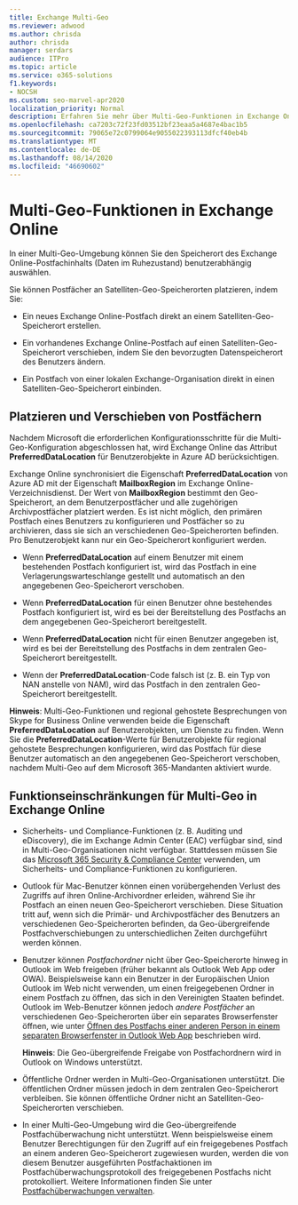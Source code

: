 ```yaml
---
title: Exchange Multi-Geo
ms.reviewer: adwood
ms.author: chrisda
author: chrisda
manager: serdars
audience: ITPro
ms.topic: article
ms.service: o365-solutions
f1.keywords:
- NOCSH
ms.custom: seo-marvel-apr2020
localization_priority: Normal
description: Erfahren Sie mehr über Multi-Geo-Funktionen in Exchange Online, wie Funktionseinschränkungen und Post Fach Platzierung.
ms.openlocfilehash: ca7203c72f23fd03512bf23eaa5a4687e4bac1b5
ms.sourcegitcommit: 79065e72c0799064e9055022393113dfcf40eb4b
ms.translationtype: MT
ms.contentlocale: de-DE
ms.lasthandoff: 08/14/2020
ms.locfileid: "46690602"
---
```

# <a name="multi-geo-capabilities-in-exchange-online"></a>Multi-Geo-Funktionen in Exchange Online

In einer Multi-Geo-Umgebung können Sie den Speicherort des Exchange Online-Postfachinhalts (Daten im Ruhezustand) benutzerabhängig auswählen.

Sie können Postfächer an Satelliten-Geo-Speicherorten platzieren, indem Sie:

- Ein neues Exchange Online-Postfach direkt an einem Satelliten-Geo-Speicherort erstellen.

- Ein vorhandenes Exchange Online-Postfach auf einen Satelliten-Geo-Speicherort verschieben, indem Sie den bevorzugten Datenspeicherort des Benutzers ändern.

- Ein Postfach von einer lokalen Exchange-Organisation direkt in einen Satelliten-Geo-Speicherort einbinden.

## <a name="mailbox-placement-and-moves"></a>Platzieren und Verschieben von Postfächern

Nachdem Microsoft die erforderlichen Konfigurationsschritte für die Multi-Geo-Konfiguration abgeschlossen hat, wird Exchange Online das Attribut **PreferredDataLocation** für Benutzerobjekte in Azure AD berücksichtigen.

Exchange Online synchronisiert die Eigenschaft **PreferredDataLocation** von Azure AD mit der Eigenschaft **MailboxRegion** im Exchange Online-Verzeichnisdienst. Der Wert von **MailboxRegion** bestimmt den Geo-Speicherort, an dem Benutzerpostfächer und alle zugehörigen Archivpostfächer platziert werden. Es ist nicht möglich, den primären Postfach eines Benutzers zu konfigurieren und Postfächer so zu archivieren, dass sie sich an verschiedenen Geo-Speicherorten befinden. Pro Benutzerobjekt kann nur ein Geo-Speicherort konfiguriert werden.

- Wenn **PreferredDataLocation** auf einem Benutzer mit einem bestehenden Postfach konfiguriert ist, wird das Postfach in eine Verlagerungswarteschlange gestellt und automatisch an den angegebenen Geo-Speicherort verschoben.

- Wenn **PreferredDataLocation** für einen Benutzer ohne bestehendes Postfach konfiguriert ist, wird es bei der Bereitstellung des Postfachs an dem angegebenen Geo-Speicherort bereitgestellt.

- Wenn **PreferredDataLocation** nicht für einen Benutzer angegeben ist, wird es bei der Bereitstellung des Postfachs in dem zentralen Geo-Speicherort bereitgestellt.

- Wenn der **PreferredDataLocation**-Code falsch ist (z. B. ein Typ von NAN anstelle von NAM), wird das Postfach in den zentralen Geo-Speicherort bereitgestellt.

**Hinweis**: Multi-Geo-Funktionen und regional gehostete Besprechungen von Skype for Business Online verwenden beide die Eigenschaft **PreferredDataLocation** auf Benutzerobjekten, um Dienste zu finden. Wenn Sie die **PreferredDataLocation**-Werte für Benutzerobjekte für regional gehostete Besprechungen konfigurieren, wird das Postfach für diese Benutzer automatisch an den angegebenen Geo-Speicherort verschoben, nachdem Multi-Geo auf dem Microsoft 365-Mandanten aktiviert wurde.

## <a name="feature-limitations-for-multi-geo-in-exchange-online"></a>Funktionseinschränkungen für Multi-Geo in Exchange Online

- Sicherheits- und Compliance-Funktionen (z. B. Auditing und eDiscovery), die im Exchange Admin Center (EAC) verfügbar sind, sind in Multi-Geo-Organisationen nicht verfügbar. Stattdessen müssen Sie das [Microsoft 365 Security & Compliance Center](https://support.office.com/article/7e696a40-b86b-4a20-afcc-559218b7b1b8) verwenden, um Sicherheits- und Compliance-Funktionen zu konfigurieren.

- Outlook für Mac-Benutzer können einen vorübergehenden Verlust des Zugriffs auf ihren Online-Archivordner erleiden, während Sie ihr Postfach an einen neuen Geo-Speicherort verschieben. Diese Situation tritt auf, wenn sich die Primär- und Archivpostfächer des Benutzers an verschiedenen Geo-Speicherorten befinden, da Geo-übergreifende Postfachverschiebungen zu unterschiedlichen Zeiten durchgeführt werden können.

- Benutzer können *Postfachordner* nicht über Geo-Speicherorte hinweg in Outlook im Web freigeben (früher bekannt als Outlook Web App oder OWA). Beispielsweise kann ein Benutzer in der Europäischen Union Outlook im Web nicht verwenden, um einen freigegebenen Ordner in einem Postfach zu öffnen, das sich in den Vereinigten Staaten befindet. Outlook im Web-Benutzer können jedoch *andere Postfächer* an verschiedenen Geo-Speicherorten über ein separates Browserfenster öffnen, wie unter [Öffnen des Postfachs einer anderen Person in einem separaten Browserfenster in Outlook Web App](https://support.office.com/article/A909AD30-E413-40B5-A487-0EA70B763081#__toc372210362) beschrieben wird.

  **Hinweis**: Die Geo-übergreifende Freigabe von Postfachordnern wird in Outlook on Windows unterstützt.

- Öffentliche Ordner werden in Multi-Geo-Organisationen unterstützt. Die öffentlichen Ordner müssen jedoch in dem zentralen Geo-Speicherort verbleiben. Sie können öffentliche Ordner nicht an Satelliten-Geo-Speicherorten verschieben.

- In einer Multi-Geo-Umgebung wird die Geo-übergreifende Postfachüberwachung nicht unterstützt. Wenn beispielsweise einem Benutzer Berechtigungen für den Zugriff auf ein freigegebenes Postfach an einem anderen Geo-Speicherort zugewiesen wurden, werden die von diesem Benutzer ausgeführten Postfachaktionen im Postfachüberwachungsprotokoll des freigegebenen Postfachs nicht protokolliert. Weitere Informationen finden Sie unter [Postfachüberwachungen verwalten](https://docs.microsoft.com/microsoft-365/compliance/enable-mailbox-auditing?view=o365-worldwide).
